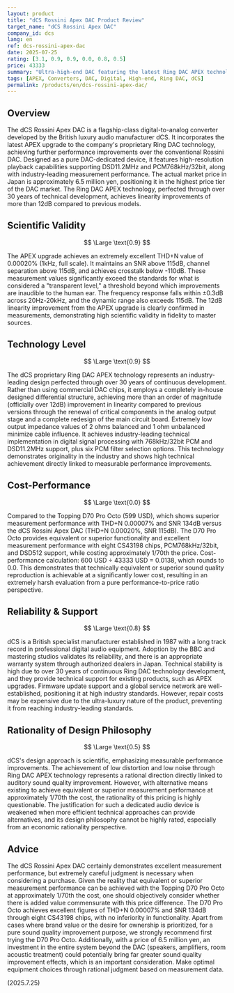 ```yaml
---
layout: product
title: "dCS Rossini Apex DAC Product Review"
target_name: "dCS Rossini Apex DAC"
company_id: dcs
lang: en
ref: dcs-rossini-apex-dac
date: 2025-07-25
rating: [3.1, 0.9, 0.9, 0.0, 0.8, 0.5]
price: 43333
summary: "Ultra-high-end DAC featuring the latest Ring DAC APEX technology. Achieves excellent measurement performance, but cost-performance is extremely low due to the existence of products that can realize equivalent or superior performance at significantly lower cost."
tags: [APEX, Converters, DAC, Digital, High-end, Ring DAC, dCS]
permalink: /products/en/dcs-rossini-apex-dac/
---
```

## Overview

The dCS Rossini Apex DAC is a flagship-class digital-to-analog converter developed by the British luxury audio manufacturer dCS. It incorporates the latest APEX upgrade to the company's proprietary Ring DAC technology, achieving further performance improvements over the conventional Rossini DAC. Designed as a pure DAC-dedicated device, it features high-resolution playback capabilities supporting DSD11.2MHz and PCM768kHz/32bit, along with industry-leading measurement performance. The actual market price in Japan is approximately 6.5 million yen, positioning it in the highest price tier of the DAC market. The Ring DAC APEX technology, perfected through over 30 years of technical development, achieves linearity improvements of more than 12dB compared to previous models.

## Scientific Validity

$$ \Large \text{0.9} $$

The APEX upgrade achieves an extremely excellent THD+N value of 0.00020% (1kHz, full scale). It maintains an SNR above 115dB, channel separation above 115dB, and achieves crosstalk below -110dB. These measurement values significantly exceed the standards for what is considered a "transparent level," a threshold beyond which improvements are inaudible to the human ear. The frequency response falls within ±0.3dB across 20Hz-20kHz, and the dynamic range also exceeds 115dB. The 12dB linearity improvement from the APEX upgrade is clearly confirmed in measurements, demonstrating high scientific validity in fidelity to master sources.

## Technology Level

$$ \Large \text{0.9} $$

The dCS proprietary Ring DAC APEX technology represents an industry-leading design perfected through over 30 years of continuous development. Rather than using commercial DAC chips, it employs a completely in-house designed differential structure, achieving more than an order of magnitude (officially over 12dB) improvement in linearity compared to previous versions through the renewal of critical components in the analog output stage and a complete redesign of the main circuit board. Extremely low output impedance values of 2 ohms balanced and 1 ohm unbalanced minimize cable influence. It achieves industry-leading technical implementation in digital signal processing with 768kHz/32bit PCM and DSD11.2MHz support, plus six PCM filter selection options. This technology demonstrates originality in the industry and shows high technical achievement directly linked to measurable performance improvements.

## Cost-Performance

$$ \Large \text{0.0} $$

Compared to the Topping D70 Pro Octo (599 USD), which shows superior measurement performance with THD+N 0.00007% and SNR 134dB versus the dCS Rossini Apex DAC (THD+N 0.00020%, SNR 115dB). The D70 Pro Octo provides equivalent or superior functionality and excellent measurement performance with eight CS43198 chips, PCM768kHz/32bit, and DSD512 support, while costing approximately 1/70th the price. Cost-performance calculation: 600 USD ÷ 43333 USD = 0.0138, which rounds to 0.0. This demonstrates that technically equivalent or superior sound quality reproduction is achievable at a significantly lower cost, resulting in an extremely harsh evaluation from a pure performance-to-price ratio perspective.

## Reliability & Support

$$ \Large \text{0.8} $$

dCS is a British specialist manufacturer established in 1987 with a long track record in professional digital audio equipment. Adoption by the BBC and mastering studios validates its reliability, and there is an appropriate warranty system through authorized dealers in Japan. Technical stability is high due to over 30 years of continuous Ring DAC technology development, and they provide technical support for existing products, such as APEX upgrades. Firmware update support and a global service network are well-established, positioning it at high industry standards. However, repair costs may be expensive due to the ultra-luxury nature of the product, preventing it from reaching industry-leading standards.

## Rationality of Design Philosophy

$$ \Large \text{0.5} $$

dCS's design approach is scientific, emphasizing measurable performance improvements. The achievement of low distortion and low noise through Ring DAC APEX technology represents a rational direction directly linked to auditory sound quality improvement. However, with alternative means existing to achieve equivalent or superior measurement performance at approximately 1/70th the cost, the rationality of this pricing is highly questionable. The justification for such a dedicated audio device is weakened when more efficient technical approaches can provide alternatives, and its design philosophy cannot be highly rated, especially from an economic rationality perspective.

## Advice

The dCS Rossini Apex DAC certainly demonstrates excellent measurement performance, but extremely careful judgment is necessary when considering a purchase. Given the reality that equivalent or superior measurement performance can be achieved with the Topping D70 Pro Octo at approximately 1/70th the cost, one should objectively consider whether there is added value commensurate with this price difference. The D70 Pro Octo achieves excellent figures of THD+N 0.00007% and SNR 134dB through eight CS43198 chips, with no inferiority in functionality. Apart from cases where brand value or the desire for ownership is prioritized, for a pure sound quality improvement purpose, we strongly recommend first trying the D70 Pro Octo. Additionally, with a price of 6.5 million yen, an investment in the entire system beyond the DAC (speakers, amplifiers, room acoustic treatment) could potentially bring far greater sound quality improvement effects, which is an important consideration. Make optimal equipment choices through rational judgment based on measurement data.

(2025.7.25)
